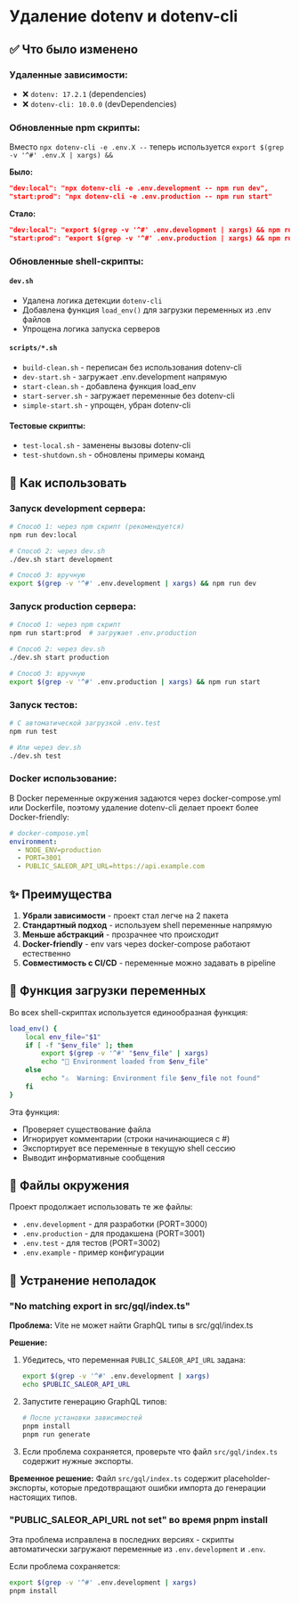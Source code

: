 # Удаление dotenv и dotenv-cli

## ✅ Что было изменено

### Удаленные зависимости:
- ❌ `dotenv: 17.2.1` (dependencies)
- ❌ `dotenv-cli: 10.0.0` (devDependencies)

### Обновленные npm скрипты:
Вместо `npx dotenv-cli -e .env.X --` теперь используется `export $(grep -v '^#' .env.X | xargs) &&`

**Было:**
```json
"dev:local": "npx dotenv-cli -e .env.development -- npm run dev",
"start:prod": "npx dotenv-cli -e .env.production -- npm run start"
```

**Стало:**
```json
"dev:local": "export $(grep -v '^#' .env.development | xargs) && npm run dev",
"start:prod": "export $(grep -v '^#' .env.production | xargs) && npm run start"
```

### Обновленные shell-скрипты:

#### `dev.sh`
- Удалена логика детекции `dotenv-cli`
- Добавлена функция `load_env()` для загрузки переменных из .env файлов
- Упрощена логика запуска серверов

#### `scripts/*.sh`
- `build-clean.sh` - переписан без использования dotenv-cli
- `dev-start.sh` - загружает .env.development напрямую
- `start-clean.sh` - добавлена функция load_env
- `start-server.sh` - загружает переменные без dotenv-cli
- `simple-start.sh` - упрощен, убран dotenv-cli

#### Тестовые скрипты:
- `test-local.sh` - заменены вызовы dotenv-cli
- `test-shutdown.sh` - обновлены примеры команд

## 🚀 Как использовать

### Запуск development сервера:
```bash
# Способ 1: через npm скрипт (рекомендуется)
npm run dev:local

# Способ 2: через dev.sh
./dev.sh start development

# Способ 3: вручную
export $(grep -v '^#' .env.development | xargs) && npm run dev
```

### Запуск production сервера:
```bash
# Способ 1: через npm скрипт
npm run start:prod  # загружает .env.production

# Способ 2: через dev.sh
./dev.sh start production

# Способ 3: вручную
export $(grep -v '^#' .env.production | xargs) && npm run start
```

### Запуск тестов:
```bash
# С автоматической загрузкой .env.test
npm run test

# Или через dev.sh
./dev.sh test
```

### Docker использование:
В Docker переменные окружения задаются через docker-compose.yml или Dockerfile,
поэтому удаление dotenv-cli делает проект более Docker-friendly:

```yaml
# docker-compose.yml
environment:
  - NODE_ENV=production
  - PORT=3001
  - PUBLIC_SALEOR_API_URL=https://api.example.com
```

## ✨ Преимущества

1. **Убрали зависимости** - проект стал легче на 2 пакета
2. **Стандартный подход** - используем shell переменные напрямую
3. **Меньше абстракций** - прозрачнее что происходит
4. **Docker-friendly** - env vars через docker-compose работают естественно
5. **Совместимость с CI/CD** - переменные можно задавать в pipeline

## 🔧 Функция загрузки переменных

Во всех shell-скриптах используется единообразная функция:
```bash
load_env() {
    local env_file="$1"
    if [ -f "$env_file" ]; then
        export $(grep -v '^#' "$env_file" | xargs)
        echo "🔧 Environment loaded from $env_file"
    else
        echo "⚠️  Warning: Environment file $env_file not found"
    fi
}
```

Эта функция:
- Проверяет существование файла
- Игнорирует комментарии (строки начинающиеся с #)
- Экспортирует все переменные в текущую shell сессию
- Выводит информативные сообщения

## 📝 Файлы окружения

Проект продолжает использовать те же файлы:
- `.env.development` - для разработки (PORT=3000)
- `.env.production` - для продакшена (PORT=3001) 
- `.env.test` - для тестов (PORT=3002)
- `.env.example` - пример конфигурации

## 🐛 Устранение неполадок

### "No matching export in src/gql/index.ts"

**Проблема:** Vite не может найти GraphQL типы в src/gql/index.ts

**Решение:**
1. Убедитесь, что переменная `PUBLIC_SALEOR_API_URL` задана:
   ```bash
   export $(grep -v '^#' .env.development | xargs)
   echo $PUBLIC_SALEOR_API_URL
   ```

2. Запустите генерацию GraphQL типов:
   ```bash
   # После установки зависимостей
   pnpm install
   pnpm run generate
   ```

3. Если проблема сохраняется, проверьте что файл `src/gql/index.ts` содержит нужные экспорты.

**Временное решение:** Файл `src/gql/index.ts` содержит placeholder-экспорты, которые предотвращают ошибки импорта до генерации настоящих типов.

### "PUBLIC_SALEOR_API_URL not set" во время pnpm install

Эта проблема исправлена в последних версиях - скрипты автоматически загружают переменные из `.env.development` и `.env`.

Если проблема сохраняется:
```bash
export $(grep -v '^#' .env.development | xargs)
pnpm install
```
